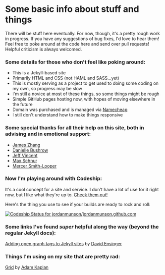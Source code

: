 Some basic info about stuff and things
======================

There will be stuff here eventually. For now, though, it's a pretty rough work in progress. If you have any suggestions of bug fixes, I'd love to hear them! Feel free to poke around at the code here and send over pull requests! Helpful criticism is always welcomed.

### Some details for those who don't feel like poking around:

- This is a Jekyll-based site
- Primarily HTML and CSS (not HAML and SASS...yet)
- This is mostly serving as a project to get used to doing some coding on my own, so progress may be slow
- I'm still a novice at most of these things, so some things might be rough
- Simple GitHub pages hosting now, with hopes of moving elsewhere in the future
- Domain was purchased and is managed via [Namecheap](http://www.namecheap.com)
- I still don't understand how to make things responsive

### Some special thanks for all their help on this site, both in advising and in emotional support:

- [James Zhang](https://twitter.com/jamesfzhang)
- [Danielle Bushrow](https://twitter.com/daniellebushrow)
- [Jeff Vincent](https://twitter.com/jeffvincent)
- [Max Schnur](https://twitter.com/MaxSchnur)
- [Mercer Smith-Looper](https://twitter.com/mercenator)

### Now I'm playing around with Codeship:

It's a cool concept for a site and service. I don't have a lot of use for it right now, but I like what they're up to. [Check them out!](https://codeship.com/)

Here's the thing you use to see if your builds are ready to rock and roll:

[ ![Codeship Status for jordanmunson/jordanmunson.github.com](https://www.codeship.io/projects/2cbe1ba0-4734-0132-7a8f-06ef5ac94a6c/status)](https://www.codeship.io/projects/45517)

### Some links I've found _super_ helpful along the way (beyond the regular Jekyll docs):

[Adding open graph tags to Jekyll sites](http://davidensinger.com/2013/04/adding-open-graph-tags-to-jekyll/) by [David Ensinger](http://davidensinger.com/about/)

### Things I'm using on my site that are pretty rad:

[Grid](http://www.adamkaplan.me/grid/) by [Adam Kaplan](http://www.adamkaplan.me/)